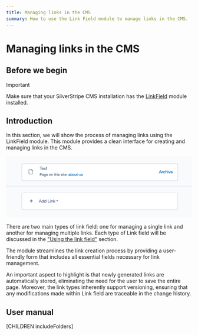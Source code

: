 ```yaml
---
title: Managing links in the CMS
summary: How to use the Link Field module to manage links in the CMS.
---
```


# Managing links in the CMS

## Before we begin
> [!IMPORTANT]
> Make sure that your SilverStripe CMS installation has the [LinkField](https://packagist.org/packages/silverstripe/linkfield) module installed.

## Introduction

In this section, we will show the process of managing links using the LinkField module. This module provides a clean interface for creating and managing links in the CMS.

![A screenshot of the link field on the page](_images/link_field.png)

There are two main types of link field: one for managing a single link and another for managing multiple links. Each type of Link field will be discussed in the ["Using the link field"](./02_work_with_link_field.md) section.

The module streamlines the link creation process by providing a user-friendly form that includes all essential fields necessary for link management.

An important aspect to highlight is that newly generated links are automatically stored, eliminating the need for the user to save the entire page. Moreover, the link types inherently support versioning, ensuring that any modifications made within Link field are traceable in the change history.

## User manual

[CHILDREN includeFolders]
